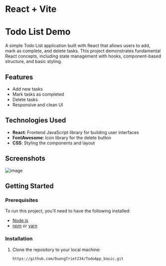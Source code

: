 # React + Vite
# Todo List Demo

A simple Todo List application built with React that allows users to add, mark as complete, and delete tasks. This project demonstrates fundamental React concepts, including state management with hooks, component-based structure, and basic styling.

## Features

- Add new tasks
- Mark tasks as completed
- Delete tasks
- Responsive and clean UI

## Technologies Used

- **React**: Frontend JavaScript library for building user interfaces
- **FontAwesome**: Icon library for the delete button
- **CSS**: Styling the components and layout

## Screenshots

![image](https://github.com/user-attachments/assets/6cddd858-a7dc-45b9-a334-1f2c190d390b)

## Getting Started

### Prerequisites

To run this project, you'll need to have the following installed:

- [Node.js](https://nodejs.org/en/download/)
- [npm](https://www.npmjs.com/) or [yarn](https://yarnpkg.com/)

### Installation

1. Clone the repository to your local machine:

   ```bash
   https://github.com/DuongTriet234/TodoApp_basic.git
